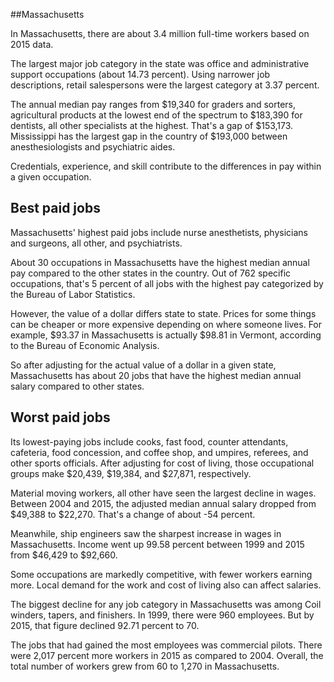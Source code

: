 

##Massachusetts

In Massachusetts, there are about 3.4 million full-time workers based on 2015 data.

The largest major job category in the state was <span class='occ_title_em'>office and administrative support occupations</span> (about 14.73 percent). Using narrower job descriptions, <span class='occ_title_em'>retail salespersons</span> were the largest category at 3.37 percent.
               
The annual median pay ranges from $19,340 for <span class='occ_title_em'>graders and sorters, agricultural products</span> at the lowest end of the spectrum to  $183,390 for <span class='occ_title_em'>dentists, all other specialists</span> at the highest. That's a gap of $153,173. Mississippi has the largest gap in the country of $193,000 between <span class='occ_title_em'>anesthesiologists and psychiatric aides</span>.
          
Credentials, experience, and skill contribute to the differences in pay within a given occupation.

## Best paid jobs
Massachusetts' highest paid jobs include <span class='occ_title_em'>nurse anesthetists, physicians and surgeons, all other</span>, and <span class='occ_title_em'>psychiatrists</span>.
               
About 30 occupations in Massachusetts have the highest median annual pay compared to the other states in the country. Out of 762 specific occupations, that's 5 percent of all jobs with the highest pay categorized by the Bureau of Labor Statistics.
               
However, the value of a dollar differs state to state. Prices for some things can be cheaper or more expensive depending on where someone lives. For example, $93.37 in Massachusetts is actually $98.81 in Vermont, according to the Bureau of Economic Analysis.
               
So after adjusting for the actual value of a dollar in a given state, Massachusetts has about 20 jobs that have the highest median annual salary compared to other states.
               
## Worst paid jobs

Its lowest-paying jobs include <span class='occ_title_em'>cooks, fast food</span>, <span class='occ_title_em'>counter attendants, cafeteria, food concession, and coffee shop</span>, and <span class='occ_title_em'>umpires, referees, and other sports officials</span>. After adjusting for cost of living, those occupational groups make $20,439,  $19,384, and  $27,871, respectively.
               
<span class='occ_title_em'>Material moving workers, all other</span> have seen the largest decline in wages. Between 2004 and 2015, the adjusted median annual salary dropped from $49,388 to $22,270. That's a change of about -54 percent.
               
Meanwhile, <span class='occ_title_em'>ship engineers</span> saw the sharpest increase in wages in Massachusetts. Income went up 99.58 percent between 1999 and 2015 from $46,429 to $92,660.

Some occupations are markedly competitive, with fewer workers earning more. Local demand for the work and cost of living also can affect salaries.

            
The biggest decline for any job category in Massachusetts was among <span class='occ_title_em'>Coil winders, tapers, and finishers</span>. In 1999, there were 960 employees. But by 2015, that figure declined 92.71 percent to 70. 
               
The jobs that had gained the most employees was commercial pilots. There were 2,017 percent more workers in 2015 as compared to 2004. Overall, the total number of workers grew from 60 to 1,270 in Massachusetts.
